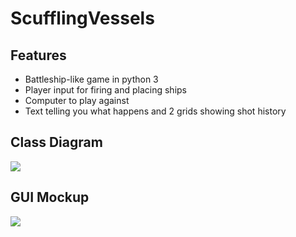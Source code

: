 # ScufflingVessels

## Features
+ Battleship-like game in python 3
+ Player input for firing and placing ships
+ Computer to play against
+ Text telling you what happens and 2 grids showing shot history

## Class Diagram
![](https://github.com/Daniel71529/ScufflingVessels/blob/main/images/Class.png?raw=true)

## GUI Mockup
![](https://github.com/Daniel71529/ScufflingVessels/blob/main/images/Gui.png?raw=true)
